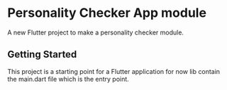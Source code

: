 # Personality Checker App module

A new Flutter project to make a personality checker module.

## Getting Started

This project is a starting point for a Flutter application for now lib contain the main.dart file which is the entry point.

